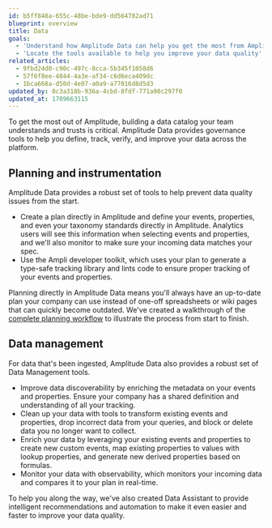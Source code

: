 ```yaml
---
id: b5ff848a-655c-48be-bde9-dd564782ad71
blueprint: overview
title: Data
goals:
  - 'Understand how Amplitude Data can help you get the most from Amplitude'
  - 'Locate the tools available to help you improve your data quality'
related_articles:
  - 9fbd24d0-c90c-497c-8cca-5b345f1058d6
  - 57f6f8ee-4044-4a3e-af34-c6d6eca409dc
  - 1bca668a-d50d-4e07-a0a9-a77016d8d5d3
updated_by: 0c3a318b-936a-4cbd-8fdf-771a90c297f0
updated_at: 1709663115
---
```

To get the most out of Amplitude, building a data catalog your team understands and trusts is critical. Amplitude Data provides governance tools to help you define, track, verify, and improve your data across the platform.

## Planning and instrumentation

Amplitude Data provides a robust set of tools to help prevent data quality issues from the start.

* Create a plan directly in Amplitude and define your events, properties, and even your taxonomy standards directly in Amplitude. Analytics users will see this information when selecting events and properties, and we'll also monitor to make sure your incoming data matches your spec.
* Use the Ampli developer toolkit, which uses your plan to generate a type-safe tracking library and lints code to ensure proper tracking of your events and properties.

Planning directly in Amplitude Data means you'll always have an up-to-date plan your company can use instead of one-off spreadsheets or wiki pages that can quickly become outdated. We've created a walkthrough of the [complete planning workflow](/data/data-planning-workflow) to illustrate the process from start to finish.

## Data management

For data that's been ingested, Amplitude Data also provides a robust set of Data Management tools.

* Improve data discoverability by enriching the metadata on your events and properties. Ensure your company has a shared definition and understanding of all your tracking.
* Clean up your data with tools to transform existing events and properties, drop incorrect data from your queries, and block or delete data you no longer want to collect.
* Enrich your data by leveraging your existing events and properties to create new custom events, map existing properties to values with lookup properties, and generate new derived properties based on formulas.
* Monitor your data with observability, which monitors your incoming data and compares it to your plan in real-time.

To help you along the way, we've also created Data Assistant to provide intelligent recommendations and automation to make it even easier and faster to improve your data quality.